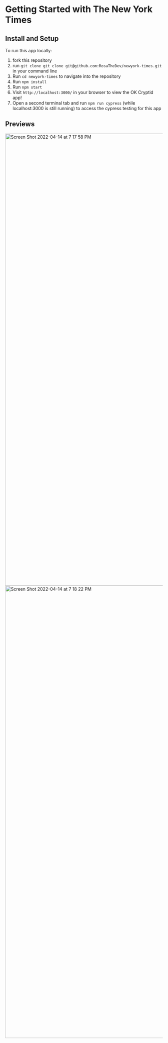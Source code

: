 # Getting Started with The New York Times




## Install and Setup

To run this app locally:

1. fork this repository
2. run ```git clone git clone git@github.com:RosaTheDev/newyork-times.git``` in your command line
3. Run ```cd newyork-times``` to navigate into the repository
4. Run ```npm install```
5. Run ```npm start```
6. Visit ```http://localhost:3000/``` in your browser to view the OK Cryptid app!
7. Open a second terminal tab and run ```npm run cypress``` (while localhost:3000 is still running) to access the cypress testing for this app

## Previews
<img width="1439" alt="Screen Shot 2022-04-14 at 7 17 58 PM" src="https://user-images.githubusercontent.com/29051996/163502678-4b6a27ac-b8f6-47af-b6f8-28728222277c.png">

<img width="1440" alt="Screen Shot 2022-04-14 at 7 18 22 PM" src="https://user-images.githubusercontent.com/29051996/163502708-51c5e883-fa96-4904-8094-c52e19fa6335.png">
